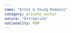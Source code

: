 ```yaml
---
name: "Ernst & Young Romania"
category: private_sector
nature: "Entreprise"
nationality: ROM
---
```

    